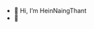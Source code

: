 - 👋 Hi, I’m HeinNaingThant
- 👀 


<!---
heinnaing450/heinnaing450 is a ✨ special ✨ repository because its `README.md` (this file) appears on your GitHub profile.
You can click the Preview link to take a look at your changes.
--->
